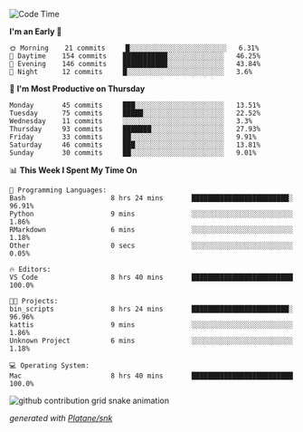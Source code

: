 <!--START_SECTION:waka-->
![Code Time](http://img.shields.io/badge/Code%20Time-185%20hrs%2010%20mins-blue)

**I'm an Early 🐤** 

```text
🌞 Morning    21 commits     █░░░░░░░░░░░░░░░░░░░░░░░░   6.31% 
🌆 Daytime    154 commits    ███████████░░░░░░░░░░░░░░   46.25% 
🌃 Evening    146 commits    ███████████░░░░░░░░░░░░░░   43.84% 
🌙 Night      12 commits     █░░░░░░░░░░░░░░░░░░░░░░░░   3.6%

```
📅 **I'm Most Productive on Thursday** 

```text
Monday       45 commits     ███░░░░░░░░░░░░░░░░░░░░░░   13.51% 
Tuesday      75 commits     █████░░░░░░░░░░░░░░░░░░░░   22.52% 
Wednesday    11 commits     ░░░░░░░░░░░░░░░░░░░░░░░░░   3.3% 
Thursday     93 commits     ███████░░░░░░░░░░░░░░░░░░   27.93% 
Friday       33 commits     ██░░░░░░░░░░░░░░░░░░░░░░░   9.91% 
Saturday     46 commits     ███░░░░░░░░░░░░░░░░░░░░░░   13.81% 
Sunday       30 commits     ██░░░░░░░░░░░░░░░░░░░░░░░   9.01%

```


📊 **This Week I Spent My Time On** 

```text
💬 Programming Languages: 
Bash                     8 hrs 24 mins       ████████████████████████░   96.91% 
Python                   9 mins              ░░░░░░░░░░░░░░░░░░░░░░░░░   1.86% 
RMarkdown                6 mins              ░░░░░░░░░░░░░░░░░░░░░░░░░   1.18% 
Other                    0 secs              ░░░░░░░░░░░░░░░░░░░░░░░░░   0.05%

🔥 Editors: 
VS Code                  8 hrs 40 mins       █████████████████████████   100.0%

🐱‍💻 Projects: 
bin_scripts              8 hrs 24 mins       ████████████████████████░   96.96% 
kattis                   9 mins              ░░░░░░░░░░░░░░░░░░░░░░░░░   1.86% 
Unknown Project          6 mins              ░░░░░░░░░░░░░░░░░░░░░░░░░   1.18%

💻 Operating System: 
Mac                      8 hrs 40 mins       █████████████████████████   100.0%

```


<!--END_SECTION:waka-->


<!--Snake Game-->
![github contribution grid snake animation](https://raw.githubusercontent.com/viggo-gascou/viggo-gascou/output/github-contribution-grid-snake.svg)

_generated with [Platane/snk](https://github.com/Platane/snk)_
<!--Snake Game-->

